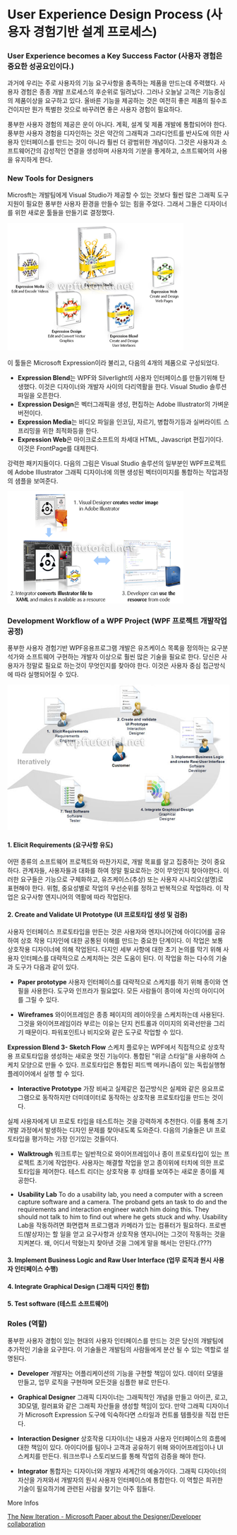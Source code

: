 # User Experience Design Process (사용자 경험기반 설계 프로세스)

### User Experience becomes a Key Success Factor (사용자 경험은 중요한 성공요인이다.)

과거에 우리는 주로 사용자의 기능 요구사항을 충족하는 제품을 만드는데 주력했다. 사용자 경험은 종종 개발 프로세스의 후순위로 밀려났다. 그러나 오늘날 고객은 기능중심의 제품이상을 요구하고 있다. 올바른 기능을 제공하는 것은 여전히 좋은 제품의 필수조건이지만 뭔가 특별한 것으로 바꾸려면 좋은 사용자 경험이 필요하다.

풍부한 사용자 경험의 제공은 운이 아니다. 계획, 설계 및 제품 개발에 통합되어야 한다. 풍부한 사용자 경험을 디자인하는 것은 약간의 그래픽과 그라디언트를 반사도에 의한 사용자 인터페이스를 만드는 것이 아니라 훨씬 더 광범위한 개념이다. 그것은 사용자과 소프트웨어간의 감성적인 연결을 생성하며 사용자의 기분을 좋게하고, 소프트웨어의 사용을 유지하게 한다.

### New Tools for Designers

Microsft는 개발팀에게 Visual Studio가 제공할 수 있는 것보다 훨씬 많은 그래픽 도구 지원이 필요한 풍부한 사용자 환경을 만들수 있는 힘을 주었다. 그래서 그들은 디자이너를 위한 새로운 툴들을 만들기로 결정했다.

![](/assets/expression_suite.png)

이 툴들은 Microsoft Expression이라 불리고, 다음의 4개의 제품으로 구성되었다.

+ <b>Expression Blend</b>는 WPF와 Silverlight의 사용자 인터페이스를 만들기위해 탄생했다. 이것은 디자이너와 개발자 사이의 다리역활을 한다. Visual Studio 솔루션 파일을 오픈한다.
+ <b>Expression Design</b>은 벡터그래픽을 생성, 편집하는 Adobe Illustrator의 가벼운 버전이다.
+ <b>Expression Media</b>는 비디오 파일을 인코딩, 자르기, 병합하기등과 실버라이트 스프리밍을 위한 최적화등을 한다.
+ <b>Expression Web</b>은 마이크로소프트의 차세대 HTML, Javascript 편집기이다. 이것은 FrontPage를 대체한다.

강력한 패키지들이다. 다음의 그림은 Visual Studio 솔루션의 일부분인 WPF프로젝트에 Adobe Illustrator 그래픽 디자이너에 의핸 생성된 벡터이미지를 통합하는 작업과정의 샘플을 보여준다.

![](/assets/collaboration_WorkOnTheSameSolution.png)

### Development Workflow of a WPF Project (WPF 프로젝트 개발작업공정)

풍부한 사용자 경험기반 WPF응용프로그램 개발은 유즈케이스 목록을 정의하는 요구분석가와 소프트웨어 구현하는 개발자 이상으로 훨씬 많은 기술을 필요로 한다. 당신은 사용자가 정말로 필요로 하는것이 무엇인지를 찾아야 한다. 이것은 사용자 중심 접근방식에 따라 실행되어질 수 있다.

![](/assets/workflow.jpg)

#### 1. Elicit Requirements (요구사항 유도)

어떤 종류의 소프트웨어 프로젝트와 마찬가지로, 개발 목표를 알고 집중하는 것이 중요하다. 관계자들, 사용자들과 대화를 하여 정말 필요로하는 것이 무엇인지 찾아야한다. 이러한 요구들은 기능으로 구체화하고, 유즈케이스(추상) 또는 사용자 시나리오(설명)로 표현해야 한다. 위험, 중요성별로 작업의 우선순위를 정하고 반복적으로 작업하라. 이 작업은 요구사항 엔지니어의 역활에 따라 작업된다.

#### 2. Create and Validate UI Prototype (UI 프로토타입 생성 및 검증)

사용자 인터페이스 프로토타입을 만든는 것은 사용자와 엔지니어간에 아이디어를 공유하여 상호 작용 디자인에 대한 공통된 이해를 만드는 중요한 단계이다. 이 작업은 보통 상호작용 디자이너에 의해 작업된다. 다지인 세부 사항에 대한 초기 논의를 막기 위해 사용자 인터페스를 대략적으로 스케치하는 것은 도움이 된다. 이 작업을 하는 다수의 기술과 도구가 다음과 같이 있다.

+ <b>Paper prototype</b>
사용자 인터페이스를 대략적으로 스케치를 하기 위해 종이와 연필을 사용한다. 도구와 인프라가 필요없다. 모든 사람들이 종이에 자신의 아이디어를 그릴 수 있다.

+ <b>Wireframes</b>
와이어프레임은 종종 페이지의 레이아웃을 스케치하는데 사용된다. 그것을 와이어프레임이라 부르는 이유는 단지 컨트롤과 이미지의 외곽선만을 그리기 때문이다. 파워포인트나 비지오와 같은 도구로 작업할 수 있다.

<b>Expression Blend 3- Sketch Flow</b> 스케치 플로우는 WPF에서 직접적으로 상호작용 프로토타입을 생성하는 새로운 멋진 기능이다. 통합된 "위글 스타일"을 사용하여 스케치 모양으로 만들 수 있다. 프로토타입은 통합된 피드백 메카니즘이 있는 독립실행형 플레이어에서 실행 할 수 있다.

+ <b>Interactive Prototype</b> 가장 비싸고 실제같은 접근방식은 실제와 같은 응요프로그램으로 동작하지만 더미데이터로 동작하는 상호작용 프로토타입을 만드는 것이다.

실제 사용자에게 UI 프로토 타입을 테스트하는 것을 강력하게 추천한다. 이를 통해 초기 개발 과정에서 발생하는 디자인 문제를 찾아내도록 도와준다. 다음의 기술들은 UI 프로토타입을 평가하는 가장 인기있는 것들이다.

+ <b>Walktrough</b>
워크트루는 일반적으로 와이어프레임이나 종이 프로토타입이 있는 프로젝트 초기에 작업한다. 사용자는 해결할 작업을 얻고 종이위에 터치에 의한 프로토타입을 제어한다. 테스트 리더는 상호작용 후 상태를 보여주는 새로운 종이를 제공한다.

+ <b>Usability Lab</b>
To do a usability lab, you need a computer with a screen capture software and a camera. The proband gets an task to do and the requirements and interaction engineer watch him doing this. They should not talk to him to find out where he gets stuck and why.
Usability Lab을 작동하려면 화면캡쳐 프로그램과 카메라가 있는 컴퓨터가 필요하다. 프로밴드(발상자)는 할 일을 얻고 요구사항과 상호작용 엔지니어는 그것이 작동하는 것을 지켜본다. 왜, 어디서 막혔는지 찾아낸 것을 그에게 말을 해서는 안된다.(???)

#### 3. Implement Business Logic and Raw User Interface (업무 로직과 원시 사용자 인터페이스 수행)

#### 4. Integrate Graphical Design (그래픽 디자인 통합)

#### 5. Test software (테스트 소프트웨어)

### Roles (역할)

풍부한 사용자 경험이 있는 현대의 사용자 인터페이스를 만드는 것은 당신의 개발팀에 추가적인 기술을 요구한다. 이 기술들은 개발팀의 사람들에게 분산 될 수 있는 역할로 설명된다.

+ <b>Developer</b>
개발자는 어플리케이션의 기능을 구현할 책임이 있다. 데이터 모델을 만들고, 업무 로직을 구현하며 모든것을 심플한 뷰로 만든다.

+ <b>Graphical Designer</b>
그래픽 디자이너는 그래픽적인 개념을 만들고 아이콘, 로고, 3D모델, 컬러표와 같은 그래픽 자산들을 생성할 책임이 있다. 만약 그래픽 디자이너가 Microsoft Expression 도구에 익숙하다면 스타일과 컨트롤 템플릿을 직접 만든다.

+ <b>Interaction Designer</b>
상호작용 디자이너는 내용과 사용자 인터페이스의 흐름에 대한 책임이 있다. 아이디어를 팀이나 고객과 공유하기 위해 와이어프레임이나 UI 스케치를 만든다. 워크쓰루나 스토리보드를 통해 작업의 검증을 해야 한다.

+ <b>Integrator</b>
통합자는 디자이너와 개발자 세계간의 예술가이다. 그래픽 디자이너의 자산을 가져와서 개발자의 원시 사용자 인터페이스에 통합한다. 이 역할은 희귀한 기술이 필요하기에 관련된 사람을 찾기는 아주 힘들다.

More Infos

[The New Iteration - Microsoft Paper about the Designer/Developer collaboration](http://windowsclient.net/wpf/white-papers/thenewiteration.aspx)
